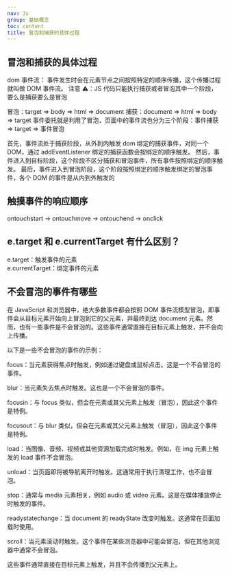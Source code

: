 ```yaml
---
nav: Js
group: 基础概念
toc: content
title: 冒泡和捕获的具体过程
---
```


## 冒泡和捕获的具体过程

dom 事件流：
事件发生时会在元素节点之间按照特定的顺序传播，这个传播过程就叫做 DOM 事件流。
注意 ⚠️：JS 代码只能执行捕获或者冒泡其中一个阶段，要么是捕获要么是冒泡

冒泡：target => body => html => document
捕获：document => html => body => target
事件委托就是利用了冒泡，页面中的事件流也分为三个阶段：事件捕获 => target => 事件冒泡

首先，事件流处于捕获阶段，从外到内触发 dom 绑定的捕获事件，对同一个 DOM，通过 addEventListener 绑定的捕获函数会按绑定的顺序触发。
然后，事件进入到目标阶段，这个阶段不区分捕获和冒泡事件，所有事件按照绑定的顺序触发。
最后，事件进入到冒泡阶段，这个阶段按照绑定的顺序触发绑定的冒泡事件，各个 DOM 的事件是从内到外触发的

## 触摸事件的响应顺序

ontouchstart -> ontouchmove -> ontouchend -> onclick

## e.target 和 e.currentTarget 有什么区别？

e.target：触发事件的元素  
e.currentTarget：绑定事件的元素

## 不会冒泡的事件有哪些
在 JavaScript 和浏览器中，绝大多数事件都会按照 DOM 事件流模型冒泡，即事件会从目标元素开始向上冒泡到它的父元素，并最终到达 document 元素。然而，也有一些事件是不会冒泡的。这些事件通常直接在目标元素上触发，并不会向上传播。

以下是一些不会冒泡的事件的示例：

focus：当元素获得焦点时触发，例如通过键盘或鼠标点击。这是一个不会冒泡的事件。

blur：当元素失去焦点时触发。这也是一个不会冒泡的事件。

focusin：与 focus 类似，但会在元素或其父元素上触发（冒泡），因此这个事件是特例。

focusout：与 blur 类似，但会在元素或其父元素上触发（冒泡），因此这个事件是特例。

load：当图像、音频、视频或其他资源加载完成时触发。例如，在 img 元素上触发的 load 事件不会冒泡。

unload：当页面即将被导航离开时触发。这通常用于执行清理工作，也不会冒泡。

stop：通常与 media 元素相关，例如 audio 或 video 元素。这是在媒体播放停止时触发的事件。

readystatechange：当 document 的 readyState 改变时触发。这通常在页面加载时使用。

scroll：当元素滚动时触发。这个事件在某些浏览器中可能会冒泡，但在其他浏览器中通常不会冒泡。

这些事件通常直接在目标元素上触发，并且不会传播到父元素上。
